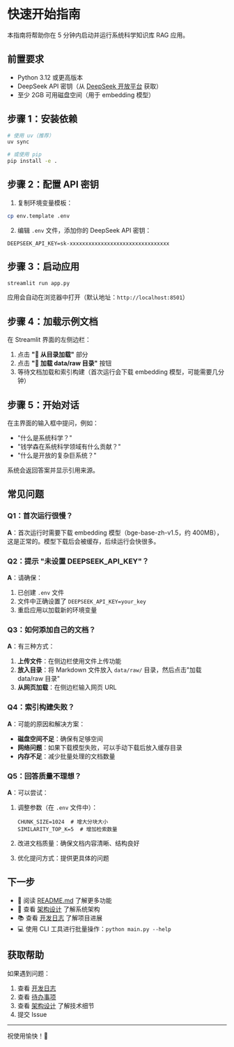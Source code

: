 # 快速开始指南

本指南将帮助你在 5 分钟内启动并运行系统科学知识库 RAG 应用。

## 前置要求

- Python 3.12 或更高版本
- DeepSeek API 密钥（从 [DeepSeek 开放平台](https://platform.deepseek.com/) 获取）
- 至少 2GB 可用磁盘空间（用于 embedding 模型）

## 步骤 1：安装依赖

```bash
# 使用 uv（推荐）
uv sync

# 或使用 pip
pip install -e .
```

## 步骤 2：配置 API 密钥

1. 复制环境变量模板：

```bash
cp env.template .env
```

2. 编辑 `.env` 文件，添加你的 DeepSeek API 密钥：

```env
DEEPSEEK_API_KEY=sk-xxxxxxxxxxxxxxxxxxxxxxxxxxxxxxxx
```

## 步骤 3：启动应用

```bash
streamlit run app.py
```

应用会自动在浏览器中打开（默认地址：`http://localhost:8501`）

## 步骤 4：加载示例文档

在 Streamlit 界面的左侧边栏：

1. 点击 **"📂 从目录加载"** 部分
2. 点击 **"📖 加载 data/raw 目录"** 按钮
3. 等待文档加载和索引构建（首次运行会下载 embedding 模型，可能需要几分钟）

## 步骤 5：开始对话

在主界面的输入框中提问，例如：

- "什么是系统科学？"
- "钱学森在系统科学领域有什么贡献？"
- "什么是开放的复杂巨系统？"

系统会返回答案并显示引用来源。

## 常见问题

### Q1：首次运行很慢？

**A**：首次运行时需要下载 embedding 模型（bge-base-zh-v1.5，约 400MB），这是正常的。模型下载后会被缓存，后续运行会快很多。

### Q2：提示 "未设置 DEEPSEEK_API_KEY"？

**A**：请确保：
1. 已创建 `.env` 文件
2. 文件中正确设置了 `DEEPSEEK_API_KEY=your_key`
3. 重启应用以加载新的环境变量

### Q3：如何添加自己的文档？

**A**：有三种方式：

1. **上传文件**：在侧边栏使用文件上传功能
2. **放入目录**：将 Markdown 文件放入 `data/raw/` 目录，然后点击"加载 data/raw 目录"
3. **从网页加载**：在侧边栏输入网页 URL

### Q4：索引构建失败？

**A**：可能的原因和解决方案：

- **磁盘空间不足**：确保有足够空间
- **网络问题**：如果下载模型失败，可以手动下载后放入缓存目录
- **内存不足**：减少批量处理的文档数量

### Q5：回答质量不理想？

**A**：可以尝试：

1. 调整参数（在 `.env` 文件中）：
   ```env
   CHUNK_SIZE=1024  # 增大分块大小
   SIMILARITY_TOP_K=5  # 增加检索数量
   ```

2. 改进文档质量：确保文档内容清晰、结构良好

3. 优化提问方式：提供更具体的问题

## 下一步

- 📖 阅读 [README.md](../README.md) 了解更多功能
- 🔧 查看 [架构设计](ARCHITECTURE.md) 了解系统架构
- 📚 查看 [开发日志](CHANGELOG.md) 了解项目进展
- 💻 使用 CLI 工具进行批量操作：`python main.py --help`

## 获取帮助

如果遇到问题：

1. 查看 [开发日志](CHANGELOG.md)
2. 查看 [待办事项](TODO.md)
3. 查看 [架构设计](ARCHITECTURE.md) 了解技术细节
4. 提交 Issue

---

祝使用愉快！🎉

